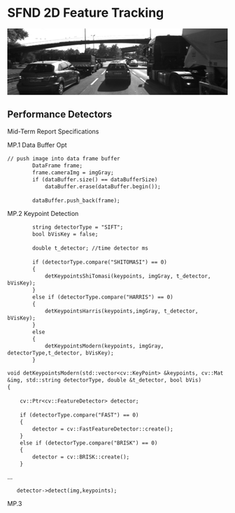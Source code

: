 # SFND 2D Feature Tracking

![](images/KITTI/2011_09_26/image_00/data/0000000000.png)

## Performance Detectors


Mid-Term Report Specifications

MP.1 Data Buffer Opt 

```
// push image into data frame buffer
        DataFrame frame;
        frame.cameraImg = imgGray;
        if (dataBuffer.size() == dataBufferSize)
            dataBuffer.erase(dataBuffer.begin());

        dataBuffer.push_back(frame);
```

MP.2 Keypoint Detection

```
        string detectorType = "SIFT";
        bool bVisKey = false;

        double t_detector; //time detector ms

        if (detectorType.compare("SHITOMASI") == 0)
        {
            detKeypointsShiTomasi(keypoints, imgGray, t_detector, bVisKey);
        }
        else if (detectorType.compare("HARRIS") == 0)
        {
            detKeypointsHarris(keypoints,imgGray, t_detector, bVisKey);
        }
        else
        {
            detKeypointsModern(keypoints, imgGray, detectorType,t_detector, bVisKey);
        }
```

```
void detKeypointsModern(std::vector<cv::KeyPoint> &keypoints, cv::Mat &img, std::string detectorType, double &t_detector, bool bVis)
{

    cv::Ptr<cv::FeatureDetector> detector;

    if (detectorType.compare("FAST") == 0)
    {
        detector = cv::FastFeatureDetector::create();
    }
    else if (detectorType.compare("BRISK") == 0)
    {
        detector = cv::BRISK::create();
    }
```
...
```
   detector->detect(img,keypoints);
```

MP.3







